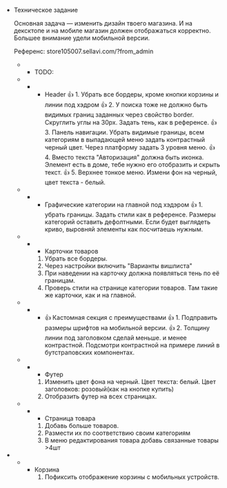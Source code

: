 * Техническое задание

    Основная задача — изменить дизайн твоего магазина. И на дексктопе и на мобиле магазин должен отображаться корректно. Большее внимание удели мобильной версии. 
    
    Референс: store105007.sellavi.com/?from_admin

    * * TODO: 
    * * * Header
        👍 1. Убрать все бордеры, кроме кнопки корзины и линии под хэдром
        👍 2. У поиска тоже не должно быть видимых границ заданных через свойство border. Скруглить углы на 30px. Задать тень, как в референсе. 
        👍 3. Панель навигации. Убрать видимые границы, всем категориям в выпадающей меню задать контрастный черный цвет. Через платформу задать 3 уровня меню. 
        👍 4. Вместо текста "Авторизация" должна быть иконка. Элемент есть в доме, тебе нужно его отобразить и скрыть текст.
        👍 5. Верхнее тонкое меню. Измени фон на черный, цвет текста - белый. 

    * * * Графические категории на главной под хэдэром
        👍 1. убрать границы. Задать стили как в референсе. Размеры категорий оставить дефолтными. Если будет выглядеть криво, выровняй элементы как посчитаешь нужным.

    * * * Карточки товаров
        1. Убрать все бордеры.
        2. Через настройки включить "Варианты вишлиста"
        3. При наведении на карточку должна появляться тень по её границам.
        4. Проверь стили на странице категории товаров. Там такие же карточки, как и на главной. 

    * * * 👍 Кастомная секция с преимуществами 
        👍 1. Подправить размеры шрифтов на мобильной версии. 
        👍 2. Толщину линии под заголовком сделай меньше. и менее контрастной. Подсмотри контрастной на примере линий в бутстраповских компонентах. 

    * * * Футер
        1. Изменить цвет фона на черный. Цвет текста: белый. Цвет заголовков: розовый(как на кнопке купить)
        2. Отобразить футер на всех страницах. 

    * * * Страница товара
        1. Добавь больше товаров. 
        2. Размести их по соответствию своим категориям
        3. В меню редактирования товара добавь связанные товары >4шт
    
* * * Корзина
        1. Пофиксить отображение корзины с мобильных устройств.         